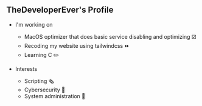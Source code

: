 ## TheDeveloperEver's Profile
- I'm working on
  - MacOS optimizer that does basic service disabling and optimizing ☑️
  - Recoding my website using tailwindcss ⏩
  - Learning C ✏️
  
- Interests
  - Scripting 🗞️
  - Cybersecurity 🐛
  - System administration 👾
